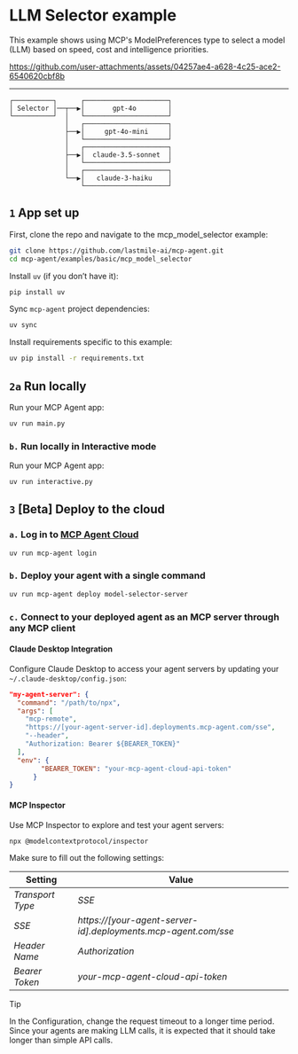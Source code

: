 # LLM Selector example

This example shows using MCP's ModelPreferences type to select a model (LLM) based on speed, cost and intelligence priorities.

https://github.com/user-attachments/assets/04257ae4-a628-4c25-ace2-6540620cbf8b

---

```plaintext
┌──────────┐      ┌─────────────────────┐
│ Selector │──┬──▶│       gpt-4o        │
└──────────┘  │   └─────────────────────┘
              │   ┌─────────────────────┐
              ├──▶│     gpt-4o-mini     │
              │   └─────────────────────┘
              │   ┌─────────────────────┐
              ├──▶│  claude-3.5-sonnet  │
              │   └─────────────────────┘
              │   ┌─────────────────────┐
              └──▶│   claude-3-haiku    │
                  └─────────────────────┘
```

## `1` App set up

First, clone the repo and navigate to the mcp_model_selector example:

```bash
git clone https://github.com/lastmile-ai/mcp-agent.git
cd mcp-agent/examples/basic/mcp_model_selector
```

Install `uv` (if you don’t have it):

```bash
pip install uv
```

Sync `mcp-agent` project dependencies:

```bash
uv sync
```

Install requirements specific to this example:

```bash
uv pip install -r requirements.txt
```

## `2a` Run locally

Run your MCP Agent app:

```bash
uv run main.py
```

### `b.` Run locally in Interactive mode

Run your MCP Agent app:

```bash
uv run interactive.py
```

## `3` [Beta] Deploy to the cloud

### `a.` Log in to [MCP Agent Cloud](https://docs.mcp-agent.com/cloud/overview)

```bash
uv run mcp-agent login
```

### `b.` Deploy your agent with a single command

```bash
uv run mcp-agent deploy model-selector-server
```

### `c.` Connect to your deployed agent as an MCP server through any MCP client

#### Claude Desktop Integration

Configure Claude Desktop to access your agent servers by updating your `~/.claude-desktop/config.json`:

```json
"my-agent-server": {
  "command": "/path/to/npx",
  "args": [
    "mcp-remote",
    "https://[your-agent-server-id].deployments.mcp-agent.com/sse",
    "--header",
    "Authorization: Bearer ${BEARER_TOKEN}"
  ],
  "env": {
        "BEARER_TOKEN": "your-mcp-agent-cloud-api-token"
      }
}
```

#### MCP Inspector

Use MCP Inspector to explore and test your agent servers:

```bash
npx @modelcontextprotocol/inspector
```

Make sure to fill out the following settings:

| Setting          | Value                                                          |
| ---------------- | -------------------------------------------------------------- |
| _Transport Type_ | _SSE_                                                          |
| _SSE_            | _https://[your-agent-server-id].deployments.mcp-agent.com/sse_ |
| _Header Name_    | _Authorization_                                                |
| _Bearer Token_   | _your-mcp-agent-cloud-api-token_                               |

> [!TIP]
> In the Configuration, change the request timeout to a longer time period. Since your agents are making LLM calls, it is expected that it should take longer than simple API calls.

